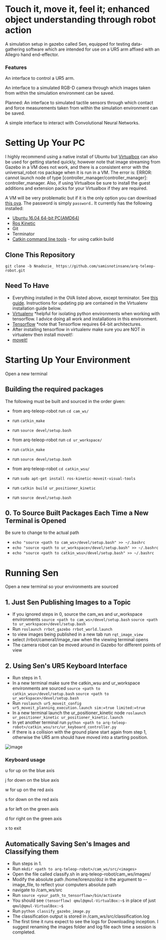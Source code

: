 # Touch it, move it, feel it; enhanced object understanding through robot action
A simulation setup in gazebo called Sen, equipped for testing data-gathering software which are intended for use on a UR5 arm affixed with an Allegro hand end-effector.

### Features

An interface to control a UR5 arm.

An interface to a simulated RGB-D camera through which images taken from within the simulation environment can be saved. 

Planned: An interface to simulated tactile sensors through which contact and force measurements taken from within the simulation environment can be saved.  

A simple interface to interact with Convolutional Neural Networks.

# Setting Up Your PC

I highly recommend using a native install of Ubuntu but [Virtualbox](https://www.virtualbox.org/wiki/Downloads) can also be used for getting started quickly, however note that image streaming from Gazebo in a VM does not work, and there is a consistent error with the universal_robot ros package when it is run in a VM. The error is: ERROR: cannot launch node of type [controller_manager/controller_manager]: controller_manager. Also, if using Virtualbox be sure to install the guest additions and extension packs for your Virtualbox if they are required.

A VM will be very problematic but if it is the only option you can download [this ova](https://drive.google.com/open?id=1xC5ZKkmgtbGCBI5yzFGHQGbfDLVZCa3s). The password is simply ```password```.. It currently has the following installed:

- [Ubuntu 16.04 64-bit PC(AMD64)](http://old-releases.ubuntu.com/releases/14.04.0/)
- [Ros Kinetic](http://wiki.ros.org/kinetic/Installation/Ubuntu)
- Git
- Terminator
- [Catkin command line tools](http://catkin-tools.readthedocs.io/en/latest/installing.html#installing-on-ubuntu-with-apt-get) - for using catkin build


## Clone This Repository

```git clone -b Nnadozie_ https://github.com/samisnotinsane/arq-teleop-robot.git```

## Need To Have
- Everything installed in the OVA listed above, except terminator. See [this guide](https://www.ethz.ch/content/dam/ethz/special-interest/mavt/robotics-n-intelligent-systems/rsl-dam/ROS2017/how_to_setup_developer_pc.pdf). Instructions for updating pip are contained in the Virtualenv installation guide below.
- [Virtualenv](https://www.tensorflow.org/install/install_linux#InstallingVirtualenv) *helpful for isolating python environments when working with tensorflow. I advice doing all work and installations in this environment.
- [Tensorflow](https://www.tensorflow.org/install/install_linux) *note that Tensorflow requires 64-bit architectures.
- After installing tensorflow in virtualenv make sure you are NOT in virtualenv then install moveit!:
- [moveit!](http://moveit.ros.org/install/)

# Starting Up Your Environment

Open a new terminal

## Building the required packages
The following must be built and sourced in the order given:

- from arq-teleop-robot run ```cd cam_ws/```
- run ```catkin_make```
- run ```source devel/setup.bash```

- from arq-teleop-robot run ```cd ur_workspace/```
- run ```catkin_make```
- run ```source devel/setup.bash```

- from arq-teleop-robot ```cd catkin_wsu/```
- run ```sudo apt-get install ros-kinetic-moveit-visual-tools```
- run ```catkin build ur_positioner_kinetic```
- run ```source devel/setup.bash```

## 0. To Source Built Packages Each Time a New Terminal is Opened

Be sure to change <path to cam_ws> to the actual path

- ```echo "source <path to cam_ws>/devel/setup.bash" >> ~/.bashrc```
- ```echo "source <path to ur_workspace>/devel/setup.bash" >> ~/.bashrc```
- ```echo "source <path to catkin_wsu>/devel/setup.bash" >> ~/.bashrc```  

# Running Sen

Open a new terminal so your environments are sourced

## 1. Just Sen Publishing Images to a Topic

- If you ignored steps in 0, source the cam_ws and ur_workspace environments ```source <path to cam_ws>/devel/setup.bash``` ```source <path to ur_workspace>/devel/setup.bash```
- Run ```roslaunch rrbot_gazebo rrbot_world.launch```
- to view images being published in a new tab run ```rqt_image_view```
- select /rrbot/camera1/image_raw when the viewing terminal opens
- The camera robot can be moved around in Gazebo for different points of view

## 2. Using Sen's UR5 Keyboard Interface
- Run steps in 1.
- In a new terminal make sure the catkin_wsu and ur_workspace environments are sourced ```source <path to catkin_wsu>/devel/setup.bash``` ```source <path to ur_workspace>/devel/setup.bash```
- Run ```roslaunch ur5_moveit_config ur5_moveit_planning_execution.launch sim:=true limited:=true```
- In a new terminal launch the ur_positioner_kinetic node ```roslaunch ur_positioner_kinetic ur_positioner_kinetic.launch```
- In yet another terminal run ```python <path to arq-teleop-robot>/catkin_wsu/src/ur_keyboard_controller.py```
- If there is a collision with the ground plane start again from step 1, otherwise the UR5 arm should have moved into a starting position.

![image](https://user-images.githubusercontent.com/15310842/39326494-152340b2-498d-11e8-8e26-bfd28a7611b0.png)

### Keyboard usage
u for up on the blue axis

j for down on the blue axis

w for up on the red axis

s for down on the red axis

a for left on the green axis

d for right on the green axis

x to exit

## Automatically Saving Sen's Images and Classifying them
- Run steps in 1.
- Run ```mkdir <path to arq-teleop-robot>/cam_ws/src/<images>```
- Open the file called classify.sh in arq-teleop-robot/cam_ws/images/
- Modify the absolute path /home/lorenzo/doz in the argument to --image_file, to reflect your computers absolute path
- navigate to <path to arq-teleop-robot>/cam_ws/src
- Run ```source <your_path_to_tensorflow>/bin/activate```
- You should see ```(tensorflow) qmul@qmul-VirtualBox:~$``` in place of just ```qmul@qmul-VirtualBox:~$```
- Run ```python classify_gazebo_image.py```
- The classification output is stored in <path to arq-teleop-robot>/cam_ws/src/classification.log
- The first time it runs expect to see the logs for Downloading inception. I suggest renaming the images folder and log file each time a session is completed.






